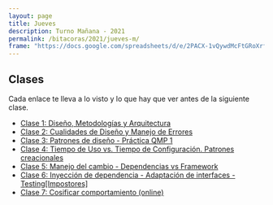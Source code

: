 ```yaml
---
layout: page
title: Jueves
description: Turno Mañana - 2021
permalink: /bitacoras/2021/jueves-m/
frame: "https://docs.google.com/spreadsheets/d/e/2PACX-1vQywdMcFtGRoXrfsVV56DWJ_h3o0pXB6oDPnaRGnRL5_hkIiTVoYi27WlItVoAbR4AsaMe4_TsFVDcR/pubhtml?gid=0&amp;single=true&amp;widget=true&amp;headers=false"
---
```

## Clases

Cada enlace te lleva a lo visto y lo que hay que ver antes de la siguiente clase.

- [Clase 1: Diseño, Metodologías y Arquitectura]({{site.baseurl}}/bitacoras/2021/jueves-m/clase-01)
- [Clase 2: Cualidades de Diseño y Manejo de Errores]({{site.baseurl}}/bitacoras/2021/jueves-m/clase-02)
- [Clase 3: Patrones de diseño - Práctica QMP 1]({{site.baseurl}}/bitacoras/2021/jueves-m/clase-03) 
- [Clase 4: Tiempo de Uso vs. Tiempo de Configuración. Patrones creacionales]({{site.baseurl}}/bitacoras/2021/jueves-m/clase-04)
- [Clase 5: Manejo del cambio - Dependencias vs Framework]({{site.baseurl}}/bitacoras/2021/jueves-m/clase-05) 
- [Clase 6: Inyección de dependencia - Adaptación de interfaces - Testing[Impostores]]({{site.baseurl}}/bitacoras/2021/jueves-m/clase-06/)
- [Clase 7: Cosificar comportamiento (online)]({{site.baseurl}}/bitacoras/2021/jueves-m/clase-07)

<!--
- [Clase 9: Patrones de comunicación (online)]({{site.baseurl}}/bitacoras/2021/jueves-m/clase-09) 
- [Clase 10: Eventos y Notificaciones - Observer (online)]({{site.baseurl}}/bitacoras/2021/jueves-m/clase-10) 
- [Clase 11: Metodologías ágiles y repaso (online)]({{site.baseurl}}/bitacoras/2021/jueves-m/clase-11) 
- [Clase 12: Interfaz gráfica Desktop (online)]({{site.baseurl}}/bitacoras/2021/jueves-m/clase-12) 
- [Clase 13: Cosificar estado y otros patrones(online)]({{site.baseurl}}/bitacoras/2021/jueves-m/clase-13) 
- [Clase 14: Modelado de datos(online)]({{site.baseurl}}/bitacoras/2021/jueves-m/clase-14) 
- [Clase 15: Modelado de datos[Práctica - Normalización](online) - ORM[Mapeos básicos](online)]({{site.baseurl}}/bitacoras/2021/jueves-m/clase-15) 
- [Clase 16: ORM[Mapeos básicos](online)]({{site.baseurl}}/bitacoras/2021/jueves-m/clase-16) 
- [Clase 17: ORM[Herencia. Enumeraciones. Orden en las colecciones](online)]({{site.baseurl}}/bitacoras/2021/jueves-m/clase-17) 
- [Clase 18: ORM[Value Object] - Práctica parcial(online)]({{site.baseurl}}/bitacoras/2021/jueves-m/clase-18) 
- [Clase 19: Arquitectura web[HTTP + Diseño de rutas](online)]({{site.baseurl}}/bitacoras/2021/jueves-m/clase-19) 
- [Clase 20: Arquitectura web[API REST JSON. HTML + CSS + Spark]]({{site.baseurl}}/bitacoras/2021/jueves-m/clase-20) 
- [Clase 21: Arquitectura web[Formularios. Cookies. Session]]({{site.baseurl}}/bitacoras/2021/jueves-m/clase-21) 
- [Clase 22: Introducción a la arquitectura y su documentación]({{site.baseurl}}/bitacoras/2021/jueves-m/clase-22) 
- [Clase 23: Integración de sistemas y componentes arquitecturales]({{site.baseurl}}/bitacoras/2021/jueves-m/clase-23) 
-->